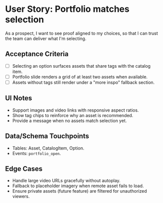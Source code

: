 # User Story: Portfolio matches selection
As a prospect, I want to see proof aligned to my choices, so that I can trust the team can deliver what I'm selecting.

## Acceptance Criteria
- [ ] Selecting an option surfaces assets that share tags with the catalog item.
- [ ] Portfolio slide renders a grid of at least two assets when available.
- [ ] Assets without tags still render under a "more inspo" fallback section.

## UI Notes
- Support images and video links with responsive aspect ratios.
- Show tag chips to reinforce why an asset is recommended.
- Provide a message when no assets match selection yet.

## Data/Schema Touchpoints
- Tables: Asset, CatalogItem, Option.
- Events: `portfolio_open`.

## Edge Cases
- Handle large video URLs gracefully without autoplay.
- Fallback to placeholder imagery when remote asset fails to load.
- Ensure private assets (future feature) are filtered for unauthorized viewers.
